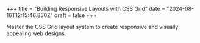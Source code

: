 +++
title = "Building Responsive Layouts with CSS Grid"
date = "2024-08-16T12:15:46.850Z"
draft = false
+++

  Master the CSS Grid layout system to create responsive and visually appealing web designs.
        